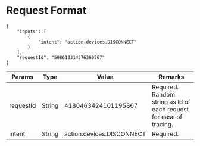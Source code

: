 # Request Format

```
{
    "inputs": [
        {
            "intent": "action.devices.DISCONNECT"
        }
    ],
    "requestId": "508610314576360567"
}
```

| Params    | Type   | Value                     | Remarks                                                      |
| --------- | ------ | ------------------------- | ------------------------------------------------------------ |
| requestId | String | 4180463424101195867       | Required. Random string as Id of each request for ease of tracing. |
| intent    | String | action.devices.DISCONNECT | Required.                                                    |